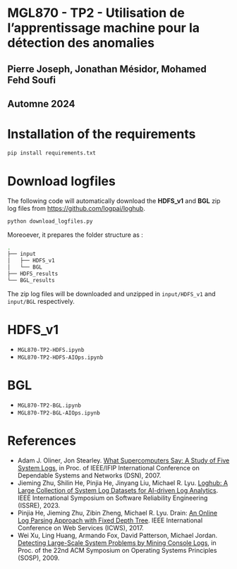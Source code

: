 # MGL870 - TP2 - Utilisation de l’apprentissage machine pour la détection des anomalies
## Pierre Joseph, Jonathan Mésidor, Mohamed Fehd Soufi
## Automne 2024


# Installation of the requirements
```bash
pip install requirements.txt
```

# Download logfiles
The following code will automatically download the **HDFS_v1** and **BGL** zip log files from https://github.com/logpai/loghub.
```bash
python download_logfiles.py
```
Moreoever, it prepares the folder structure as :
```bash
.
├── input
│   ├── HDFS_v1
│   └── BGL
├── HDFS_results
└── BGL_results
```
The zip log files will be downloaded and unzipped in `input/HDFS_v1` and `input/BGL` respectively.


# HDFS_v1
+ `MGL870-TP2-HDFS.ipynb`
+ `MGL870-TP2-HDFS-AIOps.ipynb`


# BGL
+ `MGL870-TP2-BGL.ipynb`
+ `MGL870-TP2-BGL-AIOps.ipynb`
  

# References
+ Adam J. Oliner, Jon Stearley. [What Supercomputers Say: A Study of Five System Logs](https://ieeexplore.ieee.org/document/4273008), in Proc. of IEEE/IFIP International Conference on Dependable Systems and Networks (DSN), 2007.
+ Jieming Zhu, Shilin He, Pinjia He, Jinyang Liu, Michael R. Lyu. [Loghub: A Large Collection of System Log Datasets for AI-driven Log Analytics](https://arxiv.org/abs/2008.06448). IEEE International Symposium on Software Reliability Engineering (ISSRE), 2023.
+ Pinjia He, Jieming Zhu, Zibin Zheng, Michael R. Lyu. Drain: [An Online Log Parsing Approach with Fixed Depth Tree](https://ieeexplore.ieee.org/document/8029742/). IEEE International Conference on Web Services (ICWS), 2017.
+ Wei Xu, Ling Huang, Armando Fox, David Patterson, Michael Jordan. [Detecting Large-Scale System Problems by Mining Console Logs](https://people.eecs.berkeley.edu/~jordan/papers/xu-etal-sosp09.pdf), in Proc. of the 22nd ACM Symposium on Operating Systems Principles (SOSP), 2009.
